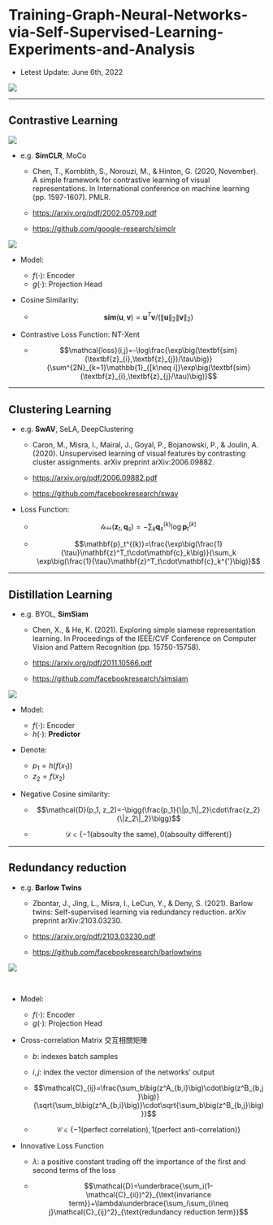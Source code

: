 # Training-Graph-Neural-Networks-via-Self-Supervised-Learning-Experiments-and-Analysis

- Letest Update: June 6th, 2022



![](https://miro.medium.com/max/1400/1*YXiAuTJvZyHgIpl8s_D6mg.gif)

***

## Contrastive Learning

![](https://miro.medium.com/max/911/1*pwIufoZNu2wanqtBQdIrQQ.gif)

- e.g. **SimCLR**, MoCo

  - Chen, T., Kornblith, S., Norouzi, M., & Hinton, G. (2020, November). A simple framework for contrastive learning of visual representations. In International conference on machine learning (pp. 1597-1607). PMLR.

  - https://arxiv.org/pdf/2002.05709.pdf

  - https://github.com/google-research/simclr


![](https://i.imgur.com/1jxcSPW.png)

- Model:
    - $f(\cdot)$: Encoder
    - $g(\cdot)$: Projection Head

- Cosine Similarity: 
    - $$\textbf{sim}(\textbf{u},\textbf{v})=\textbf{u}^T\textbf{v}/ (\|\textbf{u}\|_2\|\textbf{v}\|_2)$$

- Contrastive Loss Function: NT-Xent
  - $$\mathcal{loss}(i,j)=-\log\frac{\exp\big(\textbf{sim}(\textbf{z}_{i},\textbf{z}_{j})/\tau\big)}{\sum^{2N}_{k=1}\mathbb{1}_{[k\neq i]}\exp\big(\textbf{sim}(\textbf{z}_{i},\textbf{z}_{j}/\tau)\big)}$$

***

## Clustering Learning

- e.g. **SwAV**, SeLA, DeepClustering

  - Caron, M., Misra, I., Mairal, J., Goyal, P., Bojanowski, P., & Joulin, A. (2020). Unsupervised learning of visual features by contrasting cluster assignments. arXiv preprint arXiv:2006.09882.

  - https://arxiv.org/pdf/2006.09882.pdf

  - https://github.com/facebookresearch/swav


- Loss Function:

  - $$\mathcal{loss}(\mathbf{z}_t,\mathbf{q}_s)=-\sum_k\mathbf{q}^{(k)}_s\log\mathbf{p}_t^{(k)}$$

  - $$\mathbf{p}_t^{(k)}=\frac{\exp\big(\frac{1}{\tau}\mathbf{z}^T_t\cdot\mathbf{c}_k\big)}{\sum_k \exp\big(\frac{1}{\tau}\mathbf{z}^T_t\cdot\mathbf{c}_k^{'}\big)}$$

***

## Distillation Learning

- e.g. BYOL, **SimSiam**

  - Chen, X., & He, K. (2021). Exploring simple siamese representation learning. In Proceedings of the IEEE/CVF Conference on Computer Vision and Pattern Recognition (pp. 15750-15758).

  - https://arxiv.org/pdf/2011.10566.pdf

  - https://github.com/facebookresearch/simsiam


![](https://i.imgur.com/Sy8MLRC.png)

- Model:
    - $f(\cdot)$: Encoder
    - $h(\cdot)$: **Predictor**

- Denote:
    - $p_1=h(f(x_1))$
    - $z_2=f(x_2)$

- Negative Cosine similarity:

    - $$\mathcal{D}(p_1, z_2)=-\bigg(\frac{p_1}{\|p_1\|_2}\cdot\frac{z_2}{\|z_2\|_2}\bigg)$$

    - $$\mathcal{D}\in\{-1(\text{absoulty the same}),0(\text{absoulty different})\}$$

***

## Redundancy reduction

- e.g. **Barlow Twins**

  - Zbontar, J., Jing, L., Misra, I., LeCun, Y., & Deny, S. (2021). Barlow twins: Self-supervised learning via redundancy reduction. arXiv preprint arXiv:2103.03230.

  - https://arxiv.org/pdf/2103.03230.pdf

  - https://github.com/facebookresearch/barlowtwins


![](https://user-images.githubusercontent.com/14848164/120419539-b0fab900-c330-11eb-8536-126ce6ce7b85.png)


​    
- Model:
    - $f(\cdot)$: Encoder
    - $g(\cdot)$: Projection Head
    
- Cross-correlation Matrix 交互相關矩陣
    - $b$: indexes batch samples
    - $i, j$: index the vector dimension of the networks’ output
    
    - $$\mathcal{C}_{ij}=\frac{\sum_b\big(z^A_{b,i}\big)\cdot\big(z^B_{b,j}\big)}{\sqrt{\sum_b\big(z^A_{b,i}\big)}\cdot\sqrt{\sum_b\big(z^B_{b,j}\big)}}$$
    
    - $$\mathcal{C}\in\{-1(\text{perfect correlation}),1(\text{perfect anti-correlation})\}$$



- Innovative Loss Function  
    - $\lambda$: a positive constant trading off the importance of the first and second terms of the loss
    
    - $$\mathcal{D}=\underbrace{\sum_i(1-\mathcal{C}_{ii})^2}_{\text{invariance term}}+\lambda\underbrace{\sum_i\sum_{i\neq j}\mathcal{C}_{ij}^2}_{\text{redundancy reduction term}}$$
